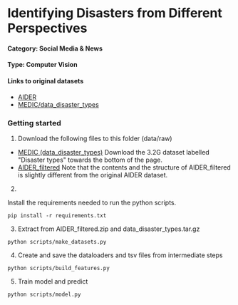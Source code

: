 # Identifying Disasters from Different Perspectives

#### Category: Social Media & News
#### Type: Computer Vision


#### Links to original datasets

- [AIDER](https://zenodo.org/record/3888300#.YqkdjOjMKUl)
- [MEDIC/data_disaster_types](https://crisisnlp.qcri.org/crisis-image-datasets-asonam20)

### Getting started
1. Download the following files to this folder (data/raw)
- [MEDIC (data_disaster_types)](https://crisisnlp.qcri.org/crisis-image-datasets-asonam20)
Download the 3.2G dataset labelled "Disaster types" towards the bottom of the page.
- [AIDER_filtered](https://drive.google.com/file/d/15w4mdKR9LHjPc5WCeUcswoI34_pzj41r/view?usp=sharing)
Note that the contents and the structure of AIDER_filtered is slightly different from the original AIDER dataset.
2. 
Install the requirements needed to run the python scripts.
```
pip install -r requirements.txt
```
3. Extract from AIDER_filtered.zip and data_disaster_types.tar.gz
```
python scripts/make_datasets.py
```
4. Create and save the dataloaders and tsv files from intermediate steps
```
python scripts/build_features.py
```
5. Train model and predict
```
python scripts/model.py
```